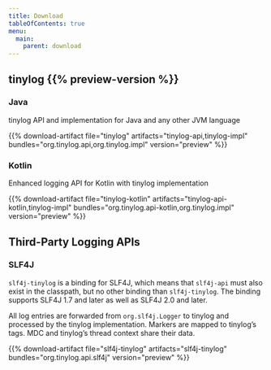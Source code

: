 ```yaml
---
title: Download
tableOfContents: true
menu:
  main:
    parent: download
---
```


## tinylog {{% preview-version %}}

### Java

tinylog API and implementation for Java and any other JVM language

{{% download-artifact file="tinylog" artifacts="tinylog-api,tinylog-impl" bundles="org.tinylog.api,org.tinylog.impl" version="preview" %}}

### Kotlin

Enhanced logging API for Kotlin with tinylog implementation

{{% download-artifact file="tinylog-kotlin" artifacts="tinylog-api-kotlin,tinylog-impl" bundles="org.tinylog.api-kotlin,org.tinylog.impl" version="preview" %}}

## Third-Party Logging APIs

### SLF4J

`slf4j-tinylog` is a binding for SLF4J, which means that `slf4j-api` must also exist in the classpath, but no other binding than `slf4j-tinylog`. The binding supports SLF4J 1.7 and later as well as SLF4J 2.0 and later.

All log entries are forwarded from `org.slf4j.Logger` to tinylog and processed by the tinylog implementation. Markers are mapped to tinylog’s tags. MDC and tinylog’s thread context share their data.

{{% download-artifact file="slf4j-tinylog" artifacts="slf4j-tinylog" bundles="org.tinylog.api.slf4j" version="preview" %}}
